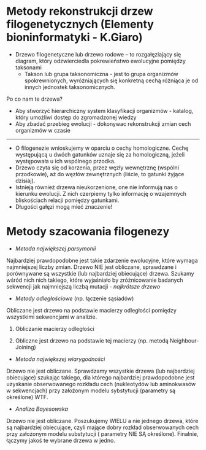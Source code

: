 # Metody rekonstrukcji drzew filogenetycznych (Elementy bioninformatyki - K.Giaro)

- Drzewo filogenetyczne lub drzewo rodowe – to rozgałęziający się diagram, który odzwierciedla pokrewieństwo ewolucyjne pomiędzy taksonami
  - Takson lub grupa taksonomiczna - jest to grupa organizmów spokrewnionych, wyróżniających się konkretną cechą różniąca je od innych jednostek taksonomicznych.

Po co nam te drzewa?
- Aby stworzyć hierarchiczny system klasyfikacji organizmów - katalog, który umożliwi dostęp do zgromadzonej wiedzy
- Aby zbadać przebieg ewolucji - dokonywac rekonstrukcji zmian cech organizmów w czasie

--------------

- O filogenezie wnioskujemy w oparciu o cechy homologiczne. Cechę występującą u dwóch gatunków uznaje się za homologiczną, jeżeli występowała u ich wspólnego przodka.
- Drzewo czyta się od korzenia, przez węzły wewnętrznę (wspólni przodkowie), aż do węzłów zewnętrznych (liście, to gatunki żyjące dzisiaj). 
- Istnieją również drzewa nieukorzenione, one nie informują nas o kierunku ewolucji. Z nich czerpiemy tylko informację o wzajemnych bliskościach
relacji pomiędzy gatunkami.
- Długości gałęzi mogą mieć znaczenie!


# Metody szacowania filogenezy
- *Metoda największej parsymonii*

Najbardziej prawdopodobne jest takie zdarzenie ewolucyjne, które wymaga najmniejszej liczby zmian.
Drzewo NIE jest obliczane, sprawdzane i porównywane są wszystkie (lub najbardziej obiecujące) drzewa. Szukamy wśród nich nich
takiego, które wyjaśniało by zróżnicowanie badanych sekwencji jak najmniejszą liczbą mutacji - *najkrótsze drzewo*

- *Metody odległościowe* (np. łączenie sąsiadów)

Obliczane jest drzewo na podstawie macierzy odległości pomiędzy wszystkimi sekwencjami w analizie.

1. Obliczanie macierzy odległości

2. Obliczne jest drzewo na podstawie tej macierzy (np. metodą Neighbour-Joining)

- *Metoda największej wiarygodności*

Drzewo nie jest obliczane. Sprawdzamy wszystkie drzewa (lub najbardziej obiecujące) szukając takiego, dla którego 
najbardziej prawdopodobne jest uzyskanie obserwowanego rozkładu cech (nukleotydów lub aminokwasów w sekwencjach) przy założonym modelu sybstytucji (parametry są określone) WTF.

- *Analiza Bayesowska*

Drzewo nie jest obliczane. Poszukujemy WIELU a nie jednego drzewa, które są najbardziej obiecujące, czyli mające dobry rozkład obserwowanych cech przy założonym modelu 
substytucji ( parametry NIE SĄ określone).
Finalnie, łączymy jakoś te wybrane drzewa w jedno.

